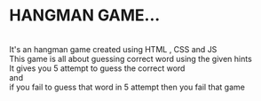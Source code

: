 <h1>HANGMAN GAME...</h1> <br>
It's an hangman game created using HTML , CSS and JS <br>
This game is all about guessing correct word using the given hints <br>
It gives you 5 attempt to guess the correct word <br> 
and<br> if you fail to guess that word in 5 attempt then you fail that game 